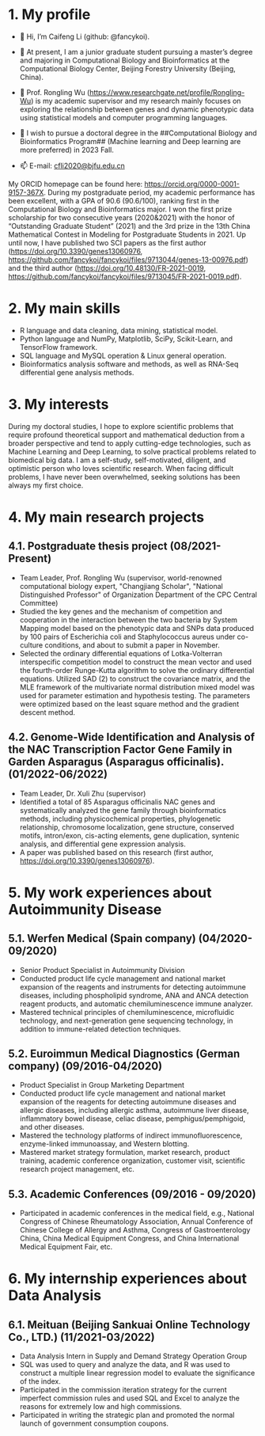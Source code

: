 # 1. My profile

- 👋 Hi, I’m Caifeng Li (github: @fancykoi).

- 💞️ At present, I am a junior graduate student pursuing a master’s degree and majoring in Computational Biology and Bioinformatics at the Computational Biology Center, Beijing Forestry University (Beijing, China).

- 🌱 Prof. Rongling Wu (https://www.researchgate.net/profile/Rongling-Wu) is my academic supervisor and my research mainly focuses on exploring the relationship between genes and dynamic phenotypic data using statistical models and computer programming languages.

- 👀 I wish to pursue a doctoral degree in the ##Computational Biology and Bioinformatics Program## (Machine learning and Deep learning are more preferred) in 2023 Fall.

- 📫 E-mail: cfli2020@bjfu.edu.cn



My ORCID homepage can be found here: https://orcid.org/0000-0001-9157-367X. During my postgraduate period, my academic performance has been excellent, with a GPA of 90.6 (90.6/100), ranking first in the Computational Biology and Bioinformatics major. I won the first prize scholarship for two consecutive years (2020&2021) with the honor of “Outstanding Graduate Student” (2021) and the 3rd prize in the 13th China Mathematical Contest in Modeling for Postgraduate Students in 2021. Up until now, I have published two SCI papers as the first author (https://doi.org/10.3390/genes13060976, https://github.com/fancykoi/fancykoi/files/9713044/genes-13-00976.pdf) and the third author (https://doi.org/10.48130/FR-2021-0019, https://github.com/fancykoi/fancykoi/files/9713045/FR-2021-0019.pdf).

# 2. My main skills
- R language and data cleaning, data mining, statistical model.
- Python language and NumPy, Matplotlib, SciPy, Scikit-Learn, and TensorFlow framework.
- SQL language and MySQL operation & Linux general operation.
- Bioinformatics analysis software and methods, as well as RNA-Seq differential gene analysis methods.

# 3. My interests
During my doctoral studies, I hope to explore scientific problems that require profound theoretical support and mathematical deduction from a broader perspective and tend to apply cutting-edge technologies, such as Machine Learning and Deep Learning, to solve practical problems related to biomedical big data. I am a self-study, self-motivated, diligent, and optimistic person who loves scientific research. When facing difficult problems, I have never been overwhelmed, seeking solutions has been always my first choice.

# 4. My main research projects

## 4.1. Postgraduate thesis project (08/2021-Present)
- Team Leader, Prof. Rongling Wu (supervisor, world-renowned computational biology expert, "Changjiang Scholar", "National Distinguished Professor" of Organization Department of the CPC Central Committee)
- Studied the key genes and the mechanism of competition and cooperation in the interaction between the two bacteria by System Mapping model based on the phenotypic data and SNPs data produced by 100 pairs of Escherichia coli and Staphylococcus aureus under co-culture conditions, and about to submit a paper in November.
- Selected the ordinary differential equations of Lotka-Volterran interspecific competition model to construct the mean vector and used the fourth-order Runge-Kutta algorithm to solve the ordinary differential equations. Utilized SAD (2) to construct the covariance matrix, and the MLE framework of the multivariate normal distribution mixed model was used for parameter estimation and hypothesis testing. The parameters were optimized based on the least square method and the gradient descent method.

## 4.2. Genome-Wide Identification and Analysis of the NAC Transcription Factor Gene Family in Garden Asparagus (Asparagus officinalis). (01/2022-06/2022)
- Team Leader, Dr. Xuli Zhu (supervisor)
- Identified a total of 85 Asparagus officinalis NAC genes and systematically analyzed the gene family through bioinformatics methods, including physicochemical properties, phylogenetic relationship, chromosome localization, gene structure, conserved motifs, intron/exon, cis-acting elements, gene duplication, syntenic analysis, and differential gene expression analysis.
- A paper was published based on this research (first author, https://doi.org/10.3390/genes13060976).



# 5. My work experiences about Autoimmunity Disease

## 5.1. Werfen Medical (Spain company) (04/2020-09/2020)
- Senior Product Specialist in Autoimmunity Division
- Conducted product life cycle management and national market expansion of the reagents and instruments for detecting autoimmune diseases, including phospholipid syndrome, ANA and ANCA detection reagent products, and automatic chemiluminescence immune analyzer.
- Mastered technical principles of chemiluminescence, microfluidic technology, and next-generation gene sequencing technology, in addition to immune-related detection techniques.

## 5.2. Euroimmun Medical Diagnostics (German company) (09/2016-04/2020)
- Product Specialist in Group Marketing Department
- Conducted product life cycle management and national market expansion of the reagents for detecting autoimmune diseases and allergic diseases, including allergic asthma, autoimmune liver disease, inflammatory bowel disease, celiac disease, pemphigus/pemphigoid, and other diseases.
- Mastered the technology platforms of indirect immunofluorescence, enzyme-linked immunoassay, and Western blotting.
- Mastered market strategy formulation, market research, product training, academic conference organization, customer visit, scientific research project management, etc.

## 5.3. Academic Conferences (09/2016 - 09/2020)
- Participated in academic conferences in the medical field, e.g., National Congress of Chinese Rheumatology Association, Annual Conference of Chinese College of Allergy and Asthma, Congress of Gastroenterology China, China Medical Equipment Congress, and China International Medical Equipment Fair, etc.

# 6. My internship experiences about Data Analysis

## 6.1. Meituan (Beijing Sankuai Online Technology Co., LTD.) (11/2021-03/2022)
- Data Analysis Intern in Supply and Demand Strategy Operation Group
- SQL was used to query and analyze the data, and R was used to construct a multiple linear regression model to evaluate the significance of the index.
- Participated in the commission iteration strategy for the current imperfect commission rules and used SQL and Excel to analyze the reasons for extremely low and high commissions.
- Participated in writing the strategic plan and promoted the normal launch of government consumption coupons.


<!---
fancykoi/fancykoi is a ✨ special ✨ repository because its `README.md` (this file) appears on your GitHub profile.
You can click the Preview link to take a look at your changes.
--->
